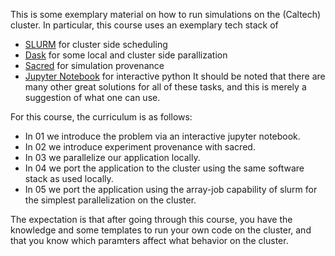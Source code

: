 This is some exemplary material on how to run simulations on the (Caltech) cluster. In particular, this course uses an exemplary tech stack of 
- [SLURM](https://slurm.schedmd.com/documentation.html) for cluster side scheduling
- [Dask](https://dask.org/) for some local and cluster side parallization
- [Sacred](https://sacred.readthedocs.io/en/stable/index.html) for simulation provenance
- [Jupyter Notebook](https://jupyter.org/) for interactive python
It should be noted that there are many other great solutions for all of these tasks, and this is merely a suggestion of what one can use.

For this course, the curriculum is as follows:
- In 01 we introduce the problem via an interactive jupyter notebook. 
- In 02 we introduce experiment provenance with sacred. 
- In 03 we parallelize our application locally.
- In 04 we port the application to the cluster using the same software stack as used locally.
- In 05 we port the application using the array-job capability of slurm for the simplest parallelization on the cluster.

The expectation is that after going through this course, you have the knowledge and some templates to run your own code on the cluster, and that you know which paramters affect what behavior on the cluster.
